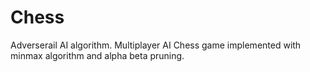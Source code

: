 # Chess
Adverserail AI algorithm.
Multiplayer AI Chess game implemented with minmax algorithm and alpha beta pruning.

